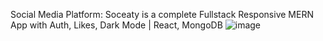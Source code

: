 Social Media Platform: Soceaty is a complete Fullstack Responsive MERN App with Auth, Likes, Dark Mode | React, MongoDB
![image](https://github.com/sudeegungor/soceaty/assets/124265134/3cad7402-d1d1-435c-9f72-ee67a5c2fb19)
